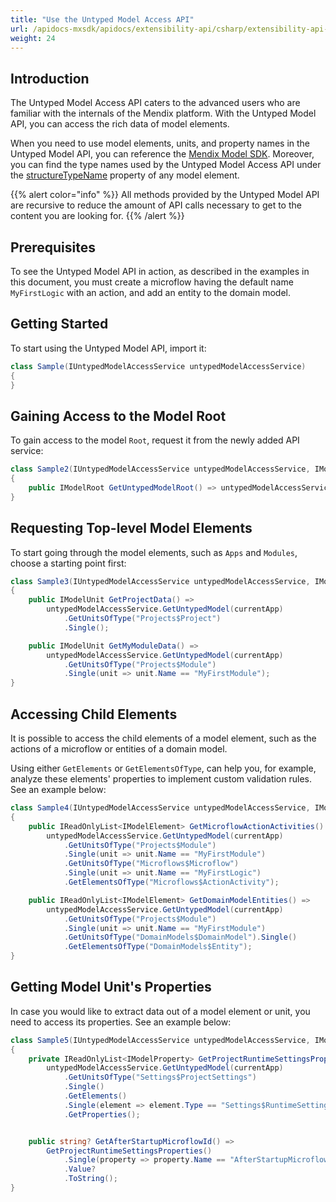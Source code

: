 ```yaml
---
title: "Use the Untyped Model Access API"
url: /apidocs-mxsdk/apidocs/extensibility-api/csharp/extensibility-api-howtos/untyped-model-access-api/
weight: 24
---
```


## Introduction

The Untyped Model Access API caters to the advanced users who are familiar with the internals of the Mendix platform. With the Untyped Model API, you can access the rich data of model elements.

When you need to use model elements, units, and property names in the Untyped Model API, you can reference the [Mendix Model SDK](https://apidocs.rnd.mendix.com/modelsdk/latest/index.html). Moreover, you can find the type names used by the Untyped Model Access API under the [structureTypeName](https://apidocs.rnd.mendix.com/modelsdk/latest/classes/Structure.html#structureTypeName) property of any model element.

{{% alert color="info" %}}
All methods provided by the Untyped Model API are recursive to reduce the amount of API calls necessary to get to the content you are looking for.
{{% /alert %}}

## Prerequisites

To see the Untyped Model API in action, as described in the examples in this document, you must create a microflow having the default name `MyFirstLogic` with an action, and add an entity to the domain model.

## Getting Started

To start using the Untyped Model API, import it:

```csharp
class Sample(IUntypedModelAccessService untypedModelAccessService)
{
}
```

## Gaining Access to the Model Root

To gain access to the model `Root`, request it from the newly added API service:

```csharp
class Sample2(IUntypedModelAccessService untypedModelAccessService, IModel currentApp)
{
    public IModelRoot GetUntypedModelRoot() => untypedModelAccessService.GetUntypedModel(currentApp);
}

```

## Requesting Top-level Model Elements

To start going through the model elements, such as `Apps` and `Modules`, choose a starting point first:

```csharp
class Sample3(IUntypedModelAccessService untypedModelAccessService, IModel currentApp)
{
    public IModelUnit GetProjectData() =>
        untypedModelAccessService.GetUntypedModel(currentApp)
            .GetUnitsOfType("Projects$Project")
            .Single();

    public IModelUnit GetMyModuleData() =>
        untypedModelAccessService.GetUntypedModel(currentApp)
            .GetUnitsOfType("Projects$Module")
            .Single(unit => unit.Name == "MyFirstModule");
}
```

## Accessing Child Elements

It is possible to access the child elements of a model element, such as the actions of a microflow or entities of a domain model.

Using either `GetElements` or `GetElementsOfType`, can help you, for example, analyze these elements' properties to implement custom validation rules. See an example below:

```csharp
class Sample4(IUntypedModelAccessService untypedModelAccessService, IModel currentApp)
{
    public IReadOnlyList<IModelElement> GetMicroflowActionActivities() =>
        untypedModelAccessService.GetUntypedModel(currentApp)
            .GetUnitsOfType("Projects$Module")
            .Single(unit => unit.Name == "MyFirstModule")
            .GetUnitsOfType("Microflows$Microflow")
            .Single(unit => unit.Name == "MyFirstLogic")
            .GetElementsOfType("Microflows$ActionActivity");

    public IReadOnlyList<IModelElement> GetDomainModelEntities() =>
        untypedModelAccessService.GetUntypedModel(currentApp)
            .GetUnitsOfType("Projects$Module")
            .Single(unit => unit.Name == "MyFirstModule")
            .GetUnitsOfType("DomainModels$DomainModel").Single()
            .GetElementsOfType("DomainModels$Entity");
}
```

## Getting Model Unit's Properties

In case you would like to extract data out of a model element or unit, you need to access its properties. See an example below:

```csharp
class Sample5(IUntypedModelAccessService untypedModelAccessService, IModel currentApp)
{
    private IReadOnlyList<IModelProperty> GetProjectRuntimeSettingsProperties() =>
        untypedModelAccessService.GetUntypedModel(currentApp)
            .GetUnitsOfType("Settings$ProjectSettings")
            .Single()
            .GetElements()
            .Single(element => element.Type == "Settings$RuntimeSettings")
            .GetProperties();


    public string? GetAfterStartupMicroflowId() =>
        GetProjectRuntimeSettingsProperties()
            .Single(property => property.Name == "AfterStartupMicroflowId")
            .Value?
            .ToString();
}
```
